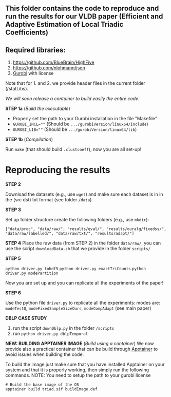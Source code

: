 ## This folder contains the code to reproduce and run the results for our VLDB paper (Efficient and Adaptive Estimation of Local Triadic Coefficients)


## Required libraries:
1. https://github.com/BlueBrain/HighFive
2. https://github.com/nlohmann/json 
3. [Gurobi](https://www.gurobi.com/) with license

Note that for 1. and 2. we provide header files in the current folder (/statLibs).

_We will soon release a container to build easily the entire code._

__STEP 1a__ (_Build the executable_)

- Properly set the path to your Gurobi installation in the file "Makefile"
- `GUROBI_INCL=""` (Should be `.../gurobiVersion/linux64/include`)
- `GUROBI_LIB=""` (Should be `.../gurobiVersion/linux64/lib`)

__STEP 1b__ (_Compilation_)

Run `make` (that should build `.clustcoeff`), now you are all set-up!

# Reproducing the results

__STEP 2__ 

Download the datasets (e.g., use `wget`) and make sure each dataset is in in the (src dst) txt format (see folder `/data`)

__STEP 3__ 

Set up folder structure create the following folders (e.g., use `mkdir`):

`["data/proc", "data/raw/", "results/qval/", "results/ouralg/fixedss/", "data/raw/labelled/", "data/raw/txt/", "results/adapt/"]`

__STEP 4__
Place the raw data (from STEP 2) in the folder `data/raw/`, you can use the script `downloadData.sh` that we provide in the folder `scripts/`

__STEP 5__

`python driver.py tohdf5`
`python driver.py exactTriCounts`
`python driver.py modePartition`

Now you are set up and you can replicate all the experiments of the paper!

__STEP 6__

Use the python file `driver.py` to replicate all the experiments: modes are: `modeTestQ`, `modeFixedSampleSizeOurs`, `modeCompAdapt` (see main paper)

__DBLP CASE STUDY__

1. run the script `downDblp.py` in the folder `/scripts`
2. run `python driver.py dblpTemporal`

__NEW: BUILDING APPTAINER IMAGE__  (_Build using a container_)
We now provide also a practical container that can be build through [Apptainer](https://apptainer.org/) to avoid issues when building the code.

To build the image just make sure that you have installed Apptainer on your system and that it is properly working, then simply run the following commands.
NOTE: You need to setup the path to your gurobi license

```
# Build the base image of the OS
apptainer build triad.sif buildImage.def

```
